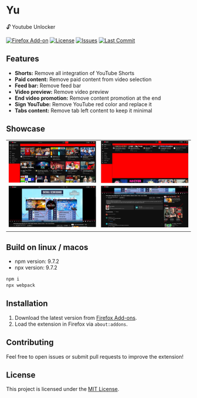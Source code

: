 # Yu
🔓 Youtube Unlocker

[![Firefox Add-on](https://img.shields.io/amo/v/YOUR_EXTENSION_ID?label=Firefox%20Add-on)](https://addons.mozilla.org/en-US/firefox/addon/YOUR_EXTENSION_ID/)
[![License](https://img.shields.io/github/license/Neotoxic-off/Yu)](https://github.com/Neotoxic-off/Yu/blob/main/LICENSE)
[![Issues](https://img.shields.io/github/issues/Neotoxic-off/Yu)](https://github.com/Neotoxic-off/Yu/issues)
[![Last Commit](https://img.shields.io/github/last-commit/Neotoxic-off/Yu)](https://github.com/Neotoxic-off/Yu/commits/main)

## Features
- **Shorts:** Remove all integration of YouTube Shorts
- **Paid content:** Remove paid content from video selection
- **Feed bar:** Remove feed bar
- **Video preview:** Remove video preview
- **End video promotion:** Remove content promotion at the end
- **Sign YouTube:** Remove YouTube red color and replace it
- **Tabs content:** Remove tab left content to keep it minimal

## Showcase
|                           |                           |
|:-------------------------:|:-------------------------:|
| <img src="img/youtube-1.jpg"/> | <img src="img/youtube-2.jpg"/> |
| <img src="img/youtube-3.jpg"/> | <img src="img/youtube-4.jpg"/> |
|                           |                           |


## Build on linux / macos
- npm version: 9.7.2
- npx version: 9.7.2

```bash
npm i
npx webpack
```

## Installation
1. Download the latest version from [Firefox Add-ons](https://addons.mozilla.org/en-US/firefox/addon/YOUR_EXTENSION_ID/).
2. Load the extension in Firefox via `about:addons`.

## Contributing
Feel free to open issues or submit pull requests to improve the extension!

## License
This project is licensed under the [MIT License](https://github.com/Neotoxic-off/Yu/blob/main/LICENSE).
